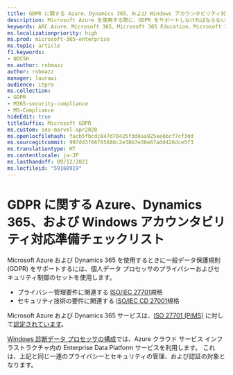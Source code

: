 ```yaml
---
title: GDPR に関する Azure、Dynamics 365、および Windows アカウンタビリティ対応準備チェックリスト
description: Microsoft Azure を使用する際に、GDPR をサポートしなければならない可能性のある情報にアクセスする便利な方法を提供します。
keywords: ARC Azure、Microsoft 365、Microsoft 365 Education、Microsoft 365 ドキュメント、GDPR
ms.localizationpriority: high
ms.prod: microsoft-365-enterprise
ms.topic: article
f1.keywords:
- NOCSH
ms.author: robmazz
author: robmazz
manager: laurawi
audience: itpro
ms.collection:
- GDPR
- M365-security-compliance
- MS-Compliance
hideEdit: true
titleSuffix: Microsoft GDPR
ms.custom: seo-marvel-apr2020
ms.openlocfilehash: facb5fbcdc847d70425f3d6aa925ee6bcf7cf3dd
ms.sourcegitcommit: 997dd3f66f65686c2e38b7e30e67add426dce5f3
ms.translationtype: HT
ms.contentlocale: ja-JP
ms.lasthandoff: 09/12/2021
ms.locfileid: "59160919"
---
```

# <a name="azure-dynamics-365-and-windows-accountability-readiness-checklist-for-the-gdpr"></a>GDPR に関する Azure、Dynamics 365、および Windows アカウンタビリティ対応準備チェックリスト

Microsoft Azure および Dynamics 365 を使用するときに一般データ保護規則 (GDPR) をサポートするには、個人データ プロセッサのプライバシーおよびセキュリティ制御のセットを使用します。

- プライバシー管理要件に関連する [ISO/IEC 27701](https://www.iso.org/standard/71670.html)規格
- セキュリティ技術の要件に関連する [ISO/IEC CD 27001](https://www.iso.org/standard/54534.html)規格

Microsoft Azure および Dynamics 365 サービスは、[ISO 27701 (PIMS)](offering-iso-27701.md) に対して[認定されています](https://servicetrust.microsoft.com/ViewPage/MSComplianceGuideV3?command=Download&downloadType=Document&downloadId=00af6c3e-7f3e-4e0d-8b0e-79f45ef2cef1&tab=7027ead0-3d6b-11e9-b9e1-290b1eb4cdeb&docTab=7027ead0-3d6b-11e9-b9e1-290b1eb4cdeb_ISO_Reports)。

[Windows 診断データ プロセッサの構成](/windows/privacy/configure-windows-diagnostic-data-in-your-organization)では、Azure クラウド サービス インフラストラクチャ内の Enterprise Data Platform サービスを利用します。  これは、上記と同じ一連のプライバシーとセキュリティの管理、および認証の対象となります。
